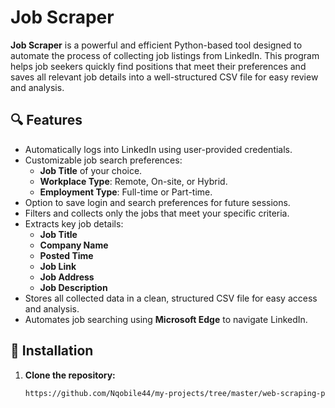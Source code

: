 # Job Scraper

**Job Scraper** is a powerful and efficient Python-based tool designed to automate the process of collecting job listings from LinkedIn. This program helps job seekers quickly find positions that meet their preferences and saves all relevant job details into a well-structured CSV file for easy review and analysis.

## 🔍 Features

- Automatically logs into LinkedIn using user-provided credentials.
- Customizable job search preferences:
  - **Job Title** of your choice.
  - **Workplace Type**: Remote, On-site, or Hybrid.
  - **Employment Type**: Full-time or Part-time.
- Option to save login and search preferences for future sessions.
- Filters and collects only the jobs that meet your specific criteria.
- Extracts key job details:
  - **Job Title**
  - **Company Name**
  - **Posted Time**
  - **Job Link**
  - **Job Address**
  - **Job Description**
- Stores all collected data in a clean, structured CSV file for easy access and analysis.
- Automates job searching using **Microsoft Edge** to navigate LinkedIn.

## 💾 Installation

1. **Clone the repository:**
   ```bash
   https://github.com/Nqobile44/my-projects/tree/master/web-scraping-projects/Job%20Scraper
